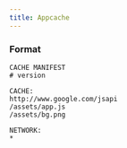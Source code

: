 ```yaml
---
title: Appcache
---
```


### Format

    CACHE MANIFEST
    # version

    CACHE:
    http://www.google.com/jsapi
    /assets/app.js
    /assets/bg.png

    NETWORK:
    *
